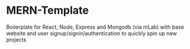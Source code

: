 # MERN-Template
Boilerplate for React, Node, Express and Mongodb (via mLab) with base website and user signup/signin/authentication to quickly spin up new projects
